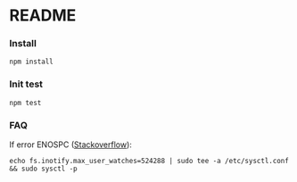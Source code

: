# README


### Install
```
npm install
```

### Init test
```
npm test
```

### FAQ
If error ENOSPC ([Stackoverflow](https://stackoverflow.com/questions/22475849/node-js-error-enospc/32600959#32600959)):
```
echo fs.inotify.max_user_watches=524288 | sudo tee -a /etc/sysctl.conf && sudo sysctl -p
```
